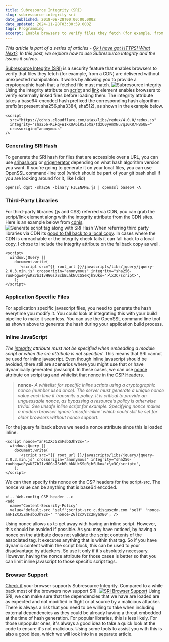 ```yaml
---
title: Subresource Integrity (SRI)
slug: subresource-integrity-sri
date_published: 2018-08-28T00:00:00.000Z
date_updated: 2024-11-28T03:30:59.000Z
tags: Programming
excerpt: Enable browsers to verify files they fetch (for example, from a CDN) are delivered without manipulation.
---
```


*This article is part of a series of articles - [Ok I have got HTTPS! What Next?](__GHOST_URL__/blog/ok-i-have-got-https-what-next/). In this post, we explore how to use Subresource Integrity and the issues it solves.*

[Subresource Integrity (SRI)](https://developer.mozilla.org/en-US/docs/Web/Security/Subresource_Integrity) is a security feature that enables browsers to verify that files they fetch (for example, from a CDN) are delivered without unexpected manipulation. It works by allowing you to provide a cryptographic hash that a fetched file must match.
![Subresource integrity](__GHOST_URL__/content/images/sri.png)
Using the integrity attribute on [script](https://developer.mozilla.org/en-US/docs/Web/HTML/Element/script) and [link](https://developer.mozilla.org/en-US/docs/Web/HTML/Element/link) element enables browsers to verify externally linked files before loading them. The integrity attribute takes a base64-encoded hash prefixed the corresponding hash algorithm prefix(at present sha256,sha3384, sha512), as shown in the example below.

    <script
      src="https://cdnjs.cloudflare.com/ajax/libs/redux/4.0.0/redux.js"
      integrity="sha256-KLkq+W1kKUA6iR5s5Xa/tdzU0yAmXNu7qIGKR/PBoUE="
      crossorigin="anonymous"
    />
    

### Generating SRI Hash

To generate the SRI hash for files that are accessible over a URL, you can use [srihash.org](https://www.srihash.org/) or [srigenerator](https://allyoucan.cloud/tools/srigenerator/) depending on what hash algorithm version you want. If you're going to generate it on your local files, you can use OpenSSL command-line tool (which should be part of your git bash shell if you are looking around for it, like I did)

    openssl dgst -sha256 -binary FILENAME.js | openssl base64 -A
    

### Third-Party Libraries

For third-party libraries (js and CSS) referred via CDN, you can grab the script/link element along with the integrity attribute from the CDN sites. Here is an example below from [cdnjs](https://cdnjs.com/).
![Generate script tag along with SRI Hash](__GHOST_URL__/content/images/sri_redux.png)
When referring third party libraries via CDN its [good to fall back to a local copy](https://www.hanselman.com/blog/CDNsFailButYourScriptsDontHaveToFallbackFromCDNToLocalJQuery.aspx). In cases where the CDN is unreachable or the integrity check fails it can fall back to a local copy. I chose to include the integrity attribute on the fallback copy as well.

    <script>
      window.jQuery ||
        document.write(
          '<script src="{{ root_url }}/javascripts/libs/jquery/jquery-2.0.3.min.js" crossorigin="anonymous" integrity="sha256-ruuHogwePywKZ7bI1vHGGs7ScbBLhkNUcSSeRjhSUko=">\x3C/script>',
        );
    </script>
    

### Application Specific Files

For application specific javascript files, you need to generate the hash everytime you modify it. You could look at integrating this with your build pipeline to make it seamless. You can use the OpenSSL command line tool as shown above to generate the hash during your application build process.

### Inline JavaScript

*The [integrity](https://html.spec.whatwg.org/multipage/scripting.html#attr-script-integrity) attribute must not be specified when embedding a module script or when the src attribute is not specified.* This means that SRI cannot be used for inline javascript. Even though inline javascript should be avoided, there still are scenarios where you might use that or have dynamically generated javascript. In these cases, we can use [nonce](https://developer.mozilla.org/en-US/docs/Web/HTTP/Headers/Content-Security-Policy/script-src) attribute on script tag and whitelist that nonce in the [CSP Headers](__GHOST_URL__/blog/http-content-security-policy-csp/).

> **nonce-<base64-value>**
> *A whitelist for specific inline scripts using a cryptographic nonce (number used once). The server must generate a unique nonce value each time it transmits a policy. It is critical to provide an unguessable nonce, as bypassing a resource’s policy is otherwise trivial. See unsafe inline script for example. Specifying nonce makes a modern browser ignore 'unsafe-inline' which could still be set for older browsers without nonce support.*

For the jquery fallback above we need a nonce attribute since this is loaded inline.

    <script nonce="anF1ZXJ5ZmFsbGJhY2s=">
      window.jQuery ||
        document.write(
          '<script src="{{ root_url }}/javascripts/libs/jquery/jquery-2.0.3.min.js" crossorigin="anonymous" integrity="sha256-ruuHogwePywKZ7bI1vHGGs7ScbBLhkNUcSSeRjhSUko=">\x3C/script>',
        );
    </script>
    

We can then specify this nonce on the CSP headers for the script-src. The nonce value can be anything that is base64 encoded.

    <!-- Web.config CSP header -->
    <add
      name="Content-Security-Policy"
      value="default-src 'self';script-src c.disquscdn.com 'self' 'nonce-anF1ZXJ5ZmFsbGJhY2s=' 'nonce-ZGlzcXVzc2NyaXB0'; />
    

Using nonce allows us to get away with having an inline script. However, this should be avoided if possible. As you may have noticed, by having a nonce on the attribute does not validate the script contents of the associated tag. It executes anything that is within that tag. So if you have dynamic content within the script block, this can be used to your disadvantage by attackers. So use it only if it's absolutely necessary. However, having the nonce attribute for those cases is better so that you can limit inline javascript to those specific script tags.

### Browser Support

[Check if](https://caniuse.com/#search=sri) your browser supports Subresource Integrity. Compared to a while back most of the browsers now support SRI.
[![SRI Browser Support](__GHOST_URL__/content/images/sri_browser.png)](https://caniuse.com/#search=sri)
Using SRI, we can make sure that the dependencies that we have are loaded are as expected and not modified in flight or at source by a malicious attacker. There is always a risk that you need to be willing to take when including external dependencies as they could be already having a threat embedded at the time of hash generation. For popular libraries, this is less likely. For those unpopular ones, it's always a good idea to take a quick look at the code to ensure it's not malicious. Using some tools to assist you with this is also a good idea, which we will look into in a separate article.

